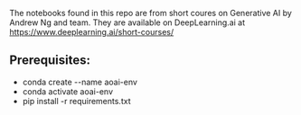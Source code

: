 The notebooks found in this repo are from short coures on Generative AI by Andrew Ng and team. They are available on DeepLearning.ai at https://www.deeplearning.ai/short-courses/

## Prerequisites:

* conda create --name aoai-env
* conda activate aoai-env
* pip install -r requirements.txt 
